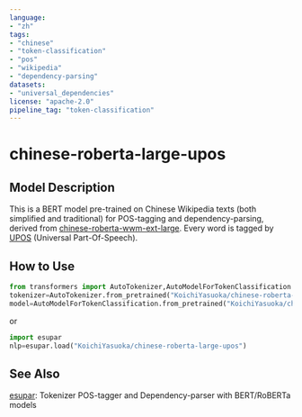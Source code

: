 ```yaml
---
language:
- "zh"
tags:
- "chinese"
- "token-classification"
- "pos"
- "wikipedia"
- "dependency-parsing"
datasets:
- "universal_dependencies"
license: "apache-2.0"
pipeline_tag: "token-classification"
---
```


# chinese-roberta-large-upos

## Model Description

This is a BERT model pre-trained on Chinese Wikipedia texts (both simplified and traditional) for POS-tagging and dependency-parsing, derived from [chinese-roberta-wwm-ext-large](https://huggingface.co/hfl/chinese-roberta-wwm-ext-large). Every word is tagged by [UPOS](https://universaldependencies.org/u/pos/) (Universal Part-Of-Speech).

## How to Use

```py
from transformers import AutoTokenizer,AutoModelForTokenClassification
tokenizer=AutoTokenizer.from_pretrained("KoichiYasuoka/chinese-roberta-large-upos")
model=AutoModelForTokenClassification.from_pretrained("KoichiYasuoka/chinese-roberta-large-upos")
```

or

```py
import esupar
nlp=esupar.load("KoichiYasuoka/chinese-roberta-large-upos")
```

## See Also

[esupar](https://github.com/KoichiYasuoka/esupar): Tokenizer POS-tagger and Dependency-parser with BERT/RoBERTa models

